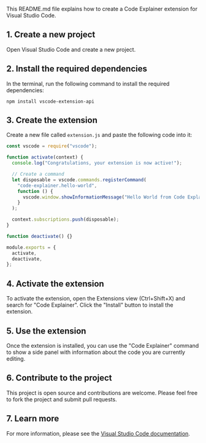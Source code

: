 This README.md file explains how to create a Code Explainer extension for Visual Studio Code.

## 1. Create a new project

Open Visual Studio Code and create a new project.

## 2. Install the required dependencies

In the terminal, run the following command to install the required dependencies:

```
npm install vscode-extension-api
```

## 3. Create the extension

Create a new file called `extension.js` and paste the following code into it:

```js
const vscode = require("vscode");

function activate(context) {
  console.log("Congratulations, your extension is now active!");

  // Create a command
  let disposable = vscode.commands.registerCommand(
    "code-explainer.hello-world",
    function () {
      vscode.window.showInformationMessage("Hello World from Code Explainer!");
    }
  );

  context.subscriptions.push(disposable);
}

function deactivate() {}

module.exports = {
  activate,
  deactivate,
};
```

## 4. Activate the extension

To activate the extension, open the Extensions view (Ctrl+Shift+X) and search for "Code Explainer". Click the "Install" button to install the extension.

## 5. Use the extension

Once the extension is installed, you can use the "Code Explainer" command to show a side panel with information about the code you are currently editing.

## 6. Contribute to the project

This project is open source and contributions are welcome. Please feel free to fork the project and submit pull requests.

## 7. Learn more

For more information, please see the [Visual Studio Code documentation](https://code.visualstudio.com/docs/extensions/overview).